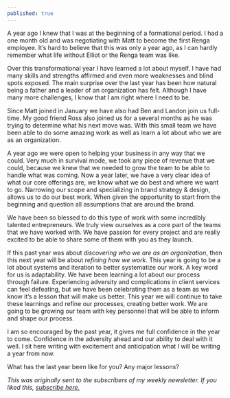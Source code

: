 ```yaml
---
published: true
---
```

A year ago I knew that I was at the beginning of a formational period. I had a one month old and was negotiating with Matt to become the first Renga employee. It’s hard to believe that this was only a year ago, as I can hardly remember what life without Elliot or the Renga team was like. 

Over this transformational year I have learned a lot about myself. I have had many skills and strengths affirmed and even more weaknesses and blind spots exposed. The main surprise over the last year has been how natural being a father and a leader of an organization has felt. Although I have many more challenges, I know that I am right where I need to be. 

Since Matt joined in January we have also had Ben and Landon join us full-time.  My good friend Ross also joined us for a several months as he was trying to determine what his next move was. With this small team we have been able to do some amazing work as well as learn a lot about who we are as an organization.

A year ago we were open to helping your business in any way that we could. Very much in survival mode, we took any piece of revenue that we could, because we knew that we needed to grow the team to be able to handle what was coming. Now a year later, we have a very clear idea of what our core offerings are, we know what we do best and where we want to go. Narrowing our scope and specializing in brand strategy & design, allows us to do our best work.  When given the opportunity to start from the beginning and question all assumptions that are around the brand.

We have been so blessed to do this type of work with some incredibly talented entrepreneurs. We truly view ourselves as a core part of the teams that we have worked with. We have passion for every project and are really excited to be able to share some of them with you as they launch.

If this past year was about *discovering who we are as an organization*, then this next year will be about *refining how we work*. This year is going to be a lot about systems and iteration to better systematize our work. A key word for us is adaptability. We have been learning a lot about our process through failure. Experiencing adversity and complications  in client services can feel defeating, but we have been celebrating them as a team as we know it’s a lesson that will make us better. This year we will continue to take these learnings and refine our processes, creating better work. We are going to be growing our team with key personnel that will be able to inform and shape our process. 

I am so encouraged by the past year, it gives me full confidence in the year to come. Confidence in the adversity ahead and our ability to deal with it well.  I sit here writing with excitement and anticipation what I will be writing a year from now. 

What has the last year been like for you? Any major lessons?

_This was originally sent to the subscribers of my weekly newsletter. If you liked this, [subscribe here.](https://buttondown.email/jaredhenriques "newsletter")_
